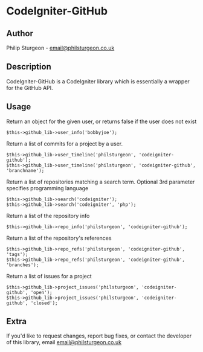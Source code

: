 CodeIgniter-GitHub
==================

Author
------

Philip Sturgeon - <email@philsturgeon.co.uk>

Description
-----------

CodeIgniter-GitHub is a CodeIgniter library which is essentially a wrapper for the GitHub API.

Usage
-----

Return an object for the given user, or returns false if the user does not exist

	$this->github_lib->user_info('bobbyjoe'); 
	
Return a list of commits for a project by a user. 

	$this->github_lib->user_timeline('philsturgeon', 'codeigniter-github');
	$this->github_lib->user_timeline('philsturgeon', 'codeigniter-github', 'branchname');
	
Return a list of repositories matching a search term. Optional 3rd parameter specifies programming language

	$this->github_lib->search('codeigniter');
	$this->github_lib->search('codeigniter', 'php');
	
Return a list of the repository info

	$this->github_lib->repo_info('philsturgeon', 'codeigniter-github');
	
Return a list of the repository's references

	$this->github_lib->repo_refs('philsturgeon', 'codeigniter-github', 'tags');
	$this->github_lib->repo_refs('philsturgeon', 'codeigniter-github', 'branches');
	
Return a list of issues for a project

	$this->github_lib->project_issues('philsturgeon', 'codeigniter-github', 'open');
	$this->github_lib->project_issues('philsturgeon', 'codeigniter-github', 'closed');

Extra
-----

If you'd like to request changes, report bug fixes, or contact
the developer of this library, email <email@philsturgeon.co.uk>